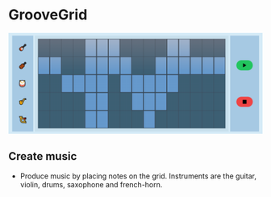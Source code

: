 # GrooveGrid

![Tux, the Linux mascot](/public/GrooveGrid.png)

## Create music

- Produce music by placing notes on the grid. Instruments are the guitar, violin, drums, saxophone and french-horn.
